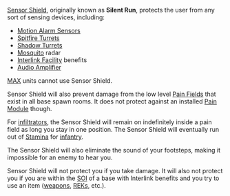 [Sensor Shield](Sensor_Shield.md), originally known as **Silent Run**, protects
the user from any sort of sensing devices, including:

- [Motion Alarm Sensors](../weapons/Adaptive_Construction_Engine.md)
- [Spitfire Turrets](../weapons/Adaptive_Construction_Engine.md)
- [Shadow Turrets](../weapons/Shadow_Turret.md)
- [Mosquito](../vehicles/Mosquito.md) radar
- [Interlink Facility](../locations/Interlink.md) benefits
- [Audio Amplifier](Audio_Amplifier.md)

[MAX](../armor/Mechanized_Assault_Exo-Suit.md) units cannot use Sensor Shield.

Sensor Shield will also prevent damage from the low level
[Pain Fields](../terminology/Pain_Field.md) that exist in all base spawn rooms.
It does not protect against an installed [Pain Module](../modules/Pain_Module.md)
though.

For [infiltrators](<../certifications/Infiltration_Suit_(Certification).md>),
the Sensor Shield will remain on indefinitely inside a pain field as long you
stay in one position. The Sensor Shield will eventually run out of
[Stamina](../terminology/Stamina.md) for [infantry](../terminology/Infantry.md).

The Sensor Shield will also eliminate the sound of your footsteps, making it
impossible for an enemy to hear you.

Sensor Shield will not protect you if you take damage. It will also not protect
you if you are within the [SOI](../locations/Sphere_of_Influence.md) of a base
with Interlink benefits and you try to use an item
([weapons](:category:Weapons), [REKs](../weapons/Remote_Electronics_Kit.md),
etc.).
